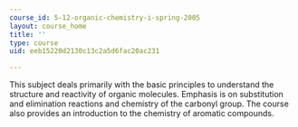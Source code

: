 ```yaml
---
course_id: 5-12-organic-chemistry-i-spring-2005
layout: course_home
title: ''
type: course
uid: eeb15220d2130c13c2a5d6fac20ac231

---
```

This subject deals primarily with the basic principles to understand the structure and reactivity of organic molecules. Emphasis is on substitution and elimination reactions and chemistry of the carbonyl group. The course also provides an introduction to the chemistry of aromatic compounds.
